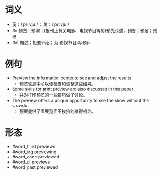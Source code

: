 # 词义
- 英：/ˈpriːvjuː/； 美：/ˈpriːvjuː/
- #n 预览；预演；(报刊上有关电影、电视节目等的)预先评述，预告；预展；预映
- #vt 概述；扼要介绍；为(影视节目)写预评
# 例句
- Preview the information center to see and adjust the results .
	- 预览信息中心以便检查和调整这些结果。
- Some skills for print preview are also discussed in this paper .
	- 并对打印预览的一些技巧做了讨论。
- The preview offers a unique opportunity to see the show without the crowds .
	- 预展提供了看展览但不挨挤的难得机会。
# 形态
- #word_third previews
- #word_ing previewing
- #word_done previewed
- #word_pl previews
- #word_past previewed
